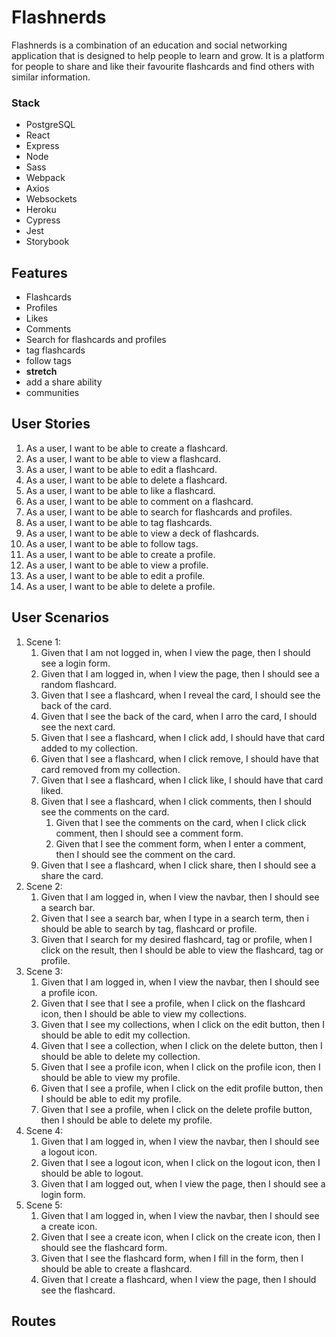 # Flashnerds
Flashnerds is a combination of an education and social networking application that is designed to help people to learn and grow. It is a platform for people to share and like their favourite flashcards and find others with similar information.

### Stack
* PostgreSQL
* React
* Express
* Node
* Sass
* Webpack
* Axios
* Websockets
* Heroku
* Cypress
* Jest
* Storybook
## Features
* Flashcards
* Profiles
* Likes
* Comments 
* Search for flashcards and profiles
* tag flashcards
* follow tags
* __stretch__
* add a share ability
* communities
## User Stories
1. As a user, I want to be able to create a flashcard.
1. As a user, I want to be able to view a flashcard.
1. As a user, I want to be able to edit a flashcard.
1. As a user, I want to be able to delete a flashcard.
1. As a user, I want to be able to like a flashcard.
1. As a user, I want to be able to comment on a flashcard.
1. As a user, I want to be able to search for flashcards and profiles.
1. As a user, I want to be able to tag flashcards.
1. As a user, I want to be able to view a deck of flashcards.
1. As a user, I want to be able to follow tags.
1. As a user, I want to be able to create a profile.
1. As a user, I want to be able to view a profile.
1. As a user, I want to be able to edit a profile.
1. As a user, I want to be able to delete a profile.
## User Scenarios
<!-- A user scenario is a syntactic alternative to user stories
They have the form: Given __, when _, then ____.
eg. Given that I am logged in, when I click favourite on a post, then it is added to my favourites.
You can also chain on an and to user stories/scenarios
1.eg. Given that I am logged in, when I click favourite on a post, then it is added to my favourites and the 
save icon will change to indicate success. Be more vague, not too specific.-->
1. Scene 1:
    1. Given that I am not logged in, when I view the page, then I should see a login form.
    1. Given that I am logged in, when I view the page, then I should see a random flashcard.
    1. Given that I see a flashcard, when I reveal the card, I should see the back of the card.
    1. Given that I see the back of the card, when I arro the card, I should see the next card.
    1. Given that I see a flashcard, when I click add, I should have that card added to my collection.
    1. Given that I see a flashcard, when I click remove, I should have that card removed from my collection.
    1. Given that I see a flashcard, when I click like, I should have that card liked.
    1. Given that I see a flashcard, when I click comments, then I should see the comments on the card.
        1. Given that I see the comments on the card, when I click click comment, then I should see a comment form.
        1. Given that I see the comment form, when I enter a comment, then I should see the comment on the card.
    1. Given that I see a flashcard, when I click share, then I should see a share the card.
1. Scene 2: 
   1. Given that I am logged in, when I view the navbar, then I should see a search bar.
   1. Given that I see a search bar, when I type in a search term, then i should be able to search by tag, flashcard or profile.
   1. Given that I search for my desired flashcard, tag or profile, when I click on the result, then I should be able to view the flashcard, tag or profile. 
1. Scene 3:
    1. Given that I am logged in, when I view the navbar, then I should see a profile icon.
      1. Given that I see that I see a profile, when I click on the flashcard icon, then I should be able to view my collections.
      1. Given that I see my collections, when I click on the edit button, then I should be able to edit my collection.
      1. Given that I see a collection, when I click on the delete button, then I should be able to delete my collection.
    1. Given that I see a profile icon, when I click on the profile icon, then I should be able to view my profile.
    1. Given that I see a profile, when I click on the edit profile button, then I should be able to edit my profile.
    1. Given that I see a profile, when I click on the delete profile button, then I should be able to delete my profile.
1. Scene 4:
    1. Given that I am logged in, when I view the navbar, then I should see a logout icon.
    1. Given that I see a logout icon, when I click on the logout icon, then I should be able to logout.
    1. Given that I am logged out, when I view the page, then I should see a login form.
1. Scene 5:
    1. Given that I am logged in, when I view the navbar, then I should see a create icon.
    1. Given that I see a create icon, when I click on the create icon, then I should see the flashcard form.
    1. Given that I see the flashcard form, when I fill in the form, then I should be able to create a flashcard.
    1. Given that I create a flashcard, when I view the page, then I should see the flashcard.

## Routes


